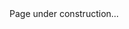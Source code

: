 <html>
  <head>
    <link rel="shortcut icon" type="image/x-icon" href="./images/favicon.ico?">
  </head>
  
  <body>
    Page under construction...
  </body>
  
  </html>



